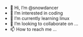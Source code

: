 - 👋 Hi, I’m @snowdancer
- 👀 I’m interested in coding
- 🌱 I’m currently learning linux
- 💞️ I’m looking to collaborate on ...
- 📫 How to reach me ...

<!---
snowdancer/snowdancer is a ✨ special ✨ repository because its `README.md` (this file) appears on your GitHub profile.
You can click the Preview link to take a look at your changes.
--->
